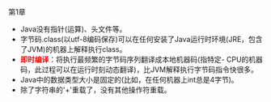 第1章 <br/> 
- Java没有指针(运算)、头文件等。<br/>
- 字节码.class(以utf-8编码保存)可以在任何安装了Java运行时环境(JRE，包含了JVM)的机器上解释执行class。<br/>
- <font color=red>**即时编译**</font>：将执行最频繁的字节码序列翻译成本地机器码(指特定- CPU的机器码，此过程可以在运行时刻动态翻译)，比JVM解释执行字节码指令快很多。<br/>
- Java中的数据类型大小是固定的(比如，在任何机器上int总是4字节)。<br/>
- 除了字符串的'+'重载了，没有其他操作符重载。<br/>
